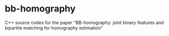 # bb-homography
C++ source codes for the paper "BB-homography: joint binary features and bipartite matching for homography estimation"

